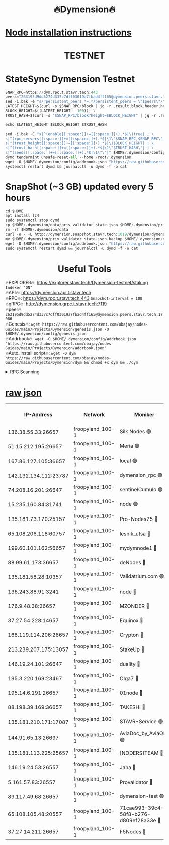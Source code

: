 <h1 align="center"> 🔥Dymension🔥</h1>

[Node installation instructions](https://github.com/obajay/nodes-Guides/tree/main/Projects/Dymension)
=

<h1 align="center"> TESTNET</h1>

# StateSync Dymension Testnet
```python
SNAP_RPC=https://dym.rpc.t.stavr.tech:443
peers="263195d9dd5274d337c7dff03019a7fbad4ff165@dymension.peers.stavr.tech:17086"
sed -i.bak -e "s/^persistent_peers *=.*/persistent_peers = \"$peers\"/" $HOME/.dymension/config/config.toml
LATEST_HEIGHT=$(curl -s $SNAP_RPC/block | jq -r .result.block.header.height); \
BLOCK_HEIGHT=$((LATEST_HEIGHT - 100)); \
TRUST_HASH=$(curl -s "$SNAP_RPC/block?height=$BLOCK_HEIGHT" | jq -r .result.block_id.hash)

echo $LATEST_HEIGHT $BLOCK_HEIGHT $TRUST_HASH

sed -i.bak -E "s|^(enable[[:space:]]+=[[:space:]]+).*$|\1true| ; \
s|^(rpc_servers[[:space:]]+=[[:space:]]+).*$|\1\"$SNAP_RPC,$SNAP_RPC\"| ; \
s|^(trust_height[[:space:]]+=[[:space:]]+).*$|\1$BLOCK_HEIGHT| ; \
s|^(trust_hash[[:space:]]+=[[:space:]]+).*$|\1\"$TRUST_HASH\"| ; \
s|^(seeds[[:space:]]+=[[:space:]]+).*$|\1\"\"|" $HOME/.dymension/config/config.toml
dymd tendermint unsafe-reset-all --home /root/.dymension
wget -O $HOME/.dymension/config/addrbook.json "https://raw.githubusercontent.com/obajay/nodes-Guides/main/Projects/Dymension/addrbook.json"
systemctl restart dymd && journalctl -u dymd -f -o cat

```
# SnapShot (~3 GB) updated every 5 hours
```python
cd $HOME
apt install lz4
sudo systemctl stop dymd
cp $HOME/.dymension/data/priv_validator_state.json $HOME/.dymension/priv_validator_state.json.backup
rm -rf $HOME/.dymension/data
curl -o - -L http://dymension.snapshot.stavr.tech:1019/dymension/dymension-snap.tar.lz4 | lz4 -c -d - | tar -x -C $HOME/.dymension --strip-components 2
mv $HOME/.dymension/priv_validator_state.json.backup $HOME/.dymension/data/priv_validator_state.json
wget -O $HOME/.dymension/config/addrbook.json "https://raw.githubusercontent.com/obajay/nodes-Guides/main/Projects/Dymension/addrbook.json"
sudo systemctl restart dymd && journalctl -u dymd -f -o cat
```

 <h1 align="center"> Useful Tools</h1>

🔥EXPLORER🔥:     https://explorer.stavr.tech/Dymension-testnet/staking        `Indexer "ON"` \
🔥API🔥:          https://dymension.api.t.stavr.tech \
🔥RPC🔥:          https://dym.rpc.t.stavr.tech:443                  `Snapshot-interval = 100` \
🔥gRPC🔥:         http://dymension.grpc.t.stavr.tech:7119 \
🔥peer🔥:         `263195d9dd5274d337c7dff03019a7fbad4ff165@dymension.peers.stavr.tech:17086` \
🔥Genesis🔥:     ```wget https://raw.githubusercontent.com/obajay/nodes-Guides/main/Projects/Dymension/genesis.json -O $HOME/.dymension/config/genesis.json``` \
🔥Addrbook🔥:    ```wget -O $HOME/.dymension/config/addrbook.json "https://raw.githubusercontent.com/obajay/nodes-Guides/main/Projects/Dymension/addrbook.json"``` \
🔥Auto_install script🔥: ```wget -O dym https://raw.githubusercontent.com/obajay/nodes-Guides/main/Projects/Dymension/dym && chmod +x dym && ./dym```

<details>
<summary>RPC Scanning</summary>

<h2 align="center"> We scan nodes in real time every 4 hours. And we provide the final result of RPC endpoints.
We cannot influence the operation of these nodes in any way. </h2>


```python
If Voting Power is higher than 0 --> then the Node is a validator of the network and may be subject to attack and be a potential threat to the chain.
```
```python
We marked such validators with a red symbol
```

</details>

[raw json](https://rpc-check.dymt.stavr.tech/dymt/rpc-dymt-result.json)
=


<table><tr><th>IP-Address</th><th>Network</th><th>Moniker</th><th>Latest Block Height</th><th>Earliest Block Height</th><th>Catching Up</th><th>Tx Index</th><th>Voting Power</th><th>Scan Time</th></tr><tr><td>136.38.55.33:26657</td><td>froopyland_100-1</td><td>Silk Nodes 🟢</td><td>1776120</td><td>1</td><td>False</td><td>on</td><td>0</td><td>2023-12-21T23:46:21.079376441UTC</td></tr><tr><td>51.15.212.195:26657</td><td>froopyland_100-1</td><td>Meria 🟢</td><td>1651535</td><td>1238063</td><td>False</td><td>on</td><td>0</td><td>2023-12-21T23:45:22.847156704UTC</td></tr><tr><td>167.86.127.105:36657</td><td>froopyland_100-1</td><td>local 🟢</td><td>1651535</td><td>1318001</td><td>False</td><td>off</td><td>0</td><td>2023-12-21T23:46:20.149646784UTC</td></tr><tr><td>142.132.134.112:23787</td><td>froopyland_100-1</td><td>dymension_rpc 🟢</td><td>1776115</td><td>1649923</td><td>False</td><td>on</td><td>0</td><td>2023-12-21T23:45:55.048129058UTC</td></tr><tr><td>74.208.16.201:26647</td><td>froopyland_100-1</td><td>sentinelCumulo 🟢</td><td>1776110</td><td>1652923</td><td>False</td><td>on</td><td>0</td><td>2023-12-21T23:45:24.506110057UTC</td></tr><tr><td>15.235.160.84:31741</td><td>froopyland_100-1</td><td>node 🟢</td><td>1776110</td><td>1652923</td><td>False</td><td>on</td><td>0</td><td>2023-12-21T23:45:25.819882526UTC</td></tr><tr><td>135.181.73.170:25157</td><td>froopyland_100-1</td><td>Pro-Nodes75 🔴</td><td>1776112</td><td>1652923</td><td>False</td><td>on</td><td>1</td><td>2023-12-21T23:45:35.213197770UTC</td></tr><tr><td>65.108.206.118:60757</td><td>froopyland_100-1</td><td>lesnik_utsa 🔴</td><td>1776113</td><td>1652923</td><td>False</td><td>on</td><td>1</td><td>2023-12-21T23:45:39.724700110UTC</td></tr><tr><td>199.60.101.162:56657</td><td>froopyland_100-1</td><td>mydymnode1 🔴</td><td>1776113</td><td>1652923</td><td>False</td><td>off</td><td>2</td><td>2023-12-21T23:45:40.414797485UTC</td></tr><tr><td>88.99.61.173:36657</td><td>froopyland_100-1</td><td>deNodes 🔴</td><td>1776117</td><td>1652923</td><td>False</td><td>off</td><td>1</td><td>2023-12-21T23:46:06.793562548UTC</td></tr><tr><td>135.181.58.28:10357</td><td>froopyland_100-1</td><td>Validatrium.com 🟢</td><td>1776117</td><td>1652923</td><td>False</td><td>on</td><td>0</td><td>2023-12-21T23:46:07.116190722UTC</td></tr><tr><td>136.243.88.91:3241</td><td>froopyland_100-1</td><td>node 🔴</td><td>1776118</td><td>1652923</td><td>False</td><td>on</td><td>1</td><td>2023-12-21T23:46:10.306648532UTC</td></tr><tr><td>176.9.48.38:26657</td><td>froopyland_100-1</td><td>MZONDER 🔴</td><td>1776119</td><td>1652923</td><td>False</td><td>on</td><td>1</td><td>2023-12-21T23:46:16.856080753UTC</td></tr><tr><td>37.27.54.228:14657</td><td>froopyland_100-1</td><td>Equinox 🔴</td><td>1776120</td><td>1652923</td><td>False</td><td>on</td><td>1</td><td>2023-12-21T23:46:19.807628748UTC</td></tr><tr><td>168.119.114.206:26657</td><td>froopyland_100-1</td><td>Crypton 🔴</td><td>1776120</td><td>1652923</td><td>False</td><td>off</td><td>1</td><td>2023-12-21T23:46:24.048268924UTC</td></tr><tr><td>213.239.207.175:13057</td><td>froopyland_100-1</td><td>StakeUp 🔴</td><td>1776121</td><td>1652923</td><td>False</td><td>off</td><td>1</td><td>2023-12-21T23:46:30.180766507UTC</td></tr><tr><td>146.19.24.101:26647</td><td>froopyland_100-1</td><td>duality 🔴</td><td>1776116</td><td>1655313</td><td>False</td><td>on</td><td>1</td><td>2023-12-21T23:45:58.341241596UTC</td></tr><tr><td>195.3.220.169:23467</td><td>froopyland_100-1</td><td>Olga7 🔴</td><td>1776119</td><td>1655313</td><td>False</td><td>on</td><td>1</td><td>2023-12-21T23:46:17.297139043UTC</td></tr><tr><td>195.14.6.191:26657</td><td>froopyland_100-1</td><td>01node 🔴</td><td>1776120</td><td>1655732</td><td>False</td><td>on</td><td>1</td><td>2023-12-21T23:46:23.760313416UTC</td></tr><tr><td>88.198.39.169:36657</td><td>froopyland_100-1</td><td>TAKESHI 🔴</td><td>1776110</td><td>1656584</td><td>False</td><td>on</td><td>1</td><td>2023-12-21T23:45:24.869365640UTC</td></tr><tr><td>135.181.210.171:17087</td><td>froopyland_100-1</td><td>STAVR-Service 🟢</td><td>1776111</td><td>1656584</td><td>False</td><td>on</td><td>0</td><td>2023-12-21T23:45:30.255757224UTC</td></tr><tr><td>144.91.65.13:26697</td><td>froopyland_100-1</td><td>AviaDoc_by_AviaOne 🟢</td><td>1775923</td><td>1656584</td><td>False</td><td>on</td><td>0</td><td>2023-12-21T23:45:34.829052874UTC</td></tr><tr><td>135.181.113.225:25657</td><td>froopyland_100-1</td><td>[NODERS]TEAM 🔴</td><td>1776117</td><td>1656584</td><td>False</td><td>on</td><td>1</td><td>2023-12-21T23:46:07.472882949UTC</td></tr><tr><td>146.19.24.53:26557</td><td>froopyland_100-1</td><td>Jaha 🔴</td><td>1776118</td><td>1656584</td><td>False</td><td>off</td><td>1</td><td>2023-12-21T23:46:09.982656422UTC</td></tr><tr><td>5.161.57.83:26557</td><td>froopyland_100-1</td><td>Provalidator 🔴</td><td>1776110</td><td>1723012</td><td>False</td><td>on</td><td>1</td><td>2023-12-21T23:45:23.535631997UTC</td></tr><tr><td>89.117.49.68:26657</td><td>froopyland_100-1</td><td>dymension-test 🟢</td><td>1776120</td><td>1723012</td><td>False</td><td>on</td><td>0</td><td>2023-12-21T23:46:24.405405126UTC</td></tr><tr><td>65.108.105.48:20557</td><td>froopyland_100-1</td><td>71cae993-39c4-58f8-b276-d809ef28a33e 🔴</td><td>1776115</td><td>1762923</td><td>False</td><td>on</td><td>1</td><td>2023-12-21T23:45:55.828084483UTC</td></tr><tr><td>37.27.14.211:26657</td><td>froopyland_100-1</td><td>F5Nodes 🔴</td><td>1776115</td><td>1765599</td><td>False</td><td>off</td><td>1</td><td>2023-12-21T23:45:55.455378722UTC</td></tr></table>
